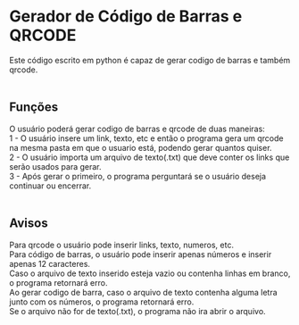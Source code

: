 <h1>Gerador de Código de Barras e QRCODE</h1>

Este código escrito em python é capaz de gerar codigo de barras e também qrcode.<br>
<br>
<h2>Funções</h2>
O usuário poderá gerar codigo de barras e qrcode de duas maneiras:<br>
1 - O usuário insere um link, texto, etc e então o programa gera um qrcode na mesma pasta em que o usuario está, podendo gerar quantos quiser.<br>
2 - O usuário importa um arquivo de texto(.txt) que deve conter os links que serão usados para gerar.<br>
3 - Após gerar o primeiro, o programa perguntará se o usuário deseja continuar ou encerrar.<br>
<br>
<h2>Avisos</h2>
Para qrcode o usuário pode inserir links, texto, numeros, etc.<br>
Para código de barras, o usuário pode inserir apenas números e inserir apenas 12 caracteres.<br>
Caso o arquivo de texto inserido esteja vazio ou contenha linhas em branco, o programa retornará erro.<br>
Ao gerar codigo de barra, caso o arquivo de texto contenha alguma letra junto com os números, o programa retornará erro.<br>
Se o arquivo não for de texto(.txt), o programa não ira abrir o arquivo.<br>
